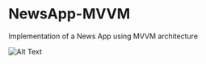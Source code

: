 # NewsApp-MVVM
Implementation of a News App using MVVM architecture

![Alt Text](screenshots/NewsAppMVVM.gif)
